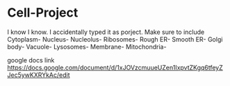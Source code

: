 # Cell-Project
I know I know. I accidentally typed it as porject.
Make sure to include 
Cytoplasm-
Nucleus-
Nucleolus-
Ribosomes-
Rough ER-
Smooth ER-
Golgi body-
Vacuole-
Lysosomes-
Membrane-
Mitochondria-

google docs link https://docs.google.com/document/d/1xJOVzcmuueUZen1IxpvtZKgq6tfeyZJec5ywKXRYkAc/edit
